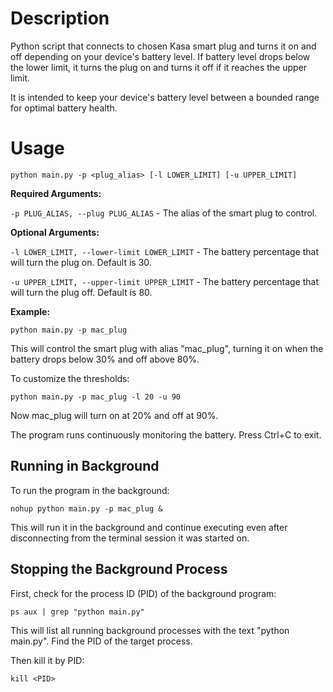 # Description

Python script that connects to chosen Kasa smart plug and turns it on and off depending on your device's battery level. If battery level drops below the lower limit, it turns the plug on and turns it off if it reaches the upper limit. 

It is intended to keep your device's battery level between a bounded range for optimal battery health.

# Usage

```
python main.py -p <plug_alias> [-l LOWER_LIMIT] [-u UPPER_LIMIT]
```

**Required Arguments:**

`-p PLUG_ALIAS, --plug PLUG_ALIAS` - The alias of the smart plug to control.

**Optional Arguments:** 

`-l LOWER_LIMIT, --lower-limit LOWER_LIMIT` - The battery percentage that will turn the plug on. Default is 30.

`-u UPPER_LIMIT, --upper-limit UPPER_LIMIT` - The battery percentage that will turn the plug off. Default is 80.


**Example:**

```
python main.py -p mac_plug
```

This will control the smart plug with alias "mac_plug", turning it on when the battery drops below 30% and off above 80%.


To customize the thresholds:

```
python main.py -p mac_plug -l 20 -u 90 
```

Now mac_plug will turn on at 20% and off at 90%.

The program runs continuously monitoring the battery. Press Ctrl+C to exit.

## Running in Background

To run the program in the background:

```
nohup python main.py -p mac_plug &
```

This will run it in the background and continue executing even after disconnecting from the terminal session it was started on.

## Stopping the Background Process

First, check for the process ID (PID) of the background program:

```
ps aux | grep "python main.py"
```

This will list all running background processes with the text "python main.py". Find the PID of the target process.

Then kill it by PID:

```
kill <PID>
```